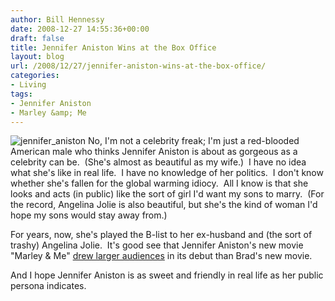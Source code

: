 ```yaml
---
author: Bill Hennessy
date: 2008-12-27 14:55:36+00:00
draft: false
title: Jennifer Aniston Wins at the Box Office
layout: blog
url: /2008/12/27/jennifer-aniston-wins-at-the-box-office/
categories:
- Living
tags:
- Jennifer Aniston
- Marley &amp; Me
---
```


![jennifer_aniston](https://hennessysview.com/wp-content/uploads/2008/12/jennifer_aniston-300x300.jpg)
No, I'm not a celebrity freak; I'm just a red-blooded American male who thinks Jennifer Aniston is about as gorgeous as a celebrity can be.  (She's almost as beautiful as my wife.)  I have no idea what she's like in real life.  I have no knowledge of her politics.  I don't know whether she's fallen for the global warming idiocy.  All I know is that she looks and acts (in public) like the sort of girl I'd want my sons to marry.  (For the record, Angelina Jolie is also beautiful, but she's the kind of woman I'd hope my sons would stay away from.) 

For years, now, she's played the B-list to her ex-husband and (the sort of trashy) Angelina Jolie.  It's good see that Jennifer Aniston's new movie "Marley & Me" [drew larger audiences](https://www.foxnews.com/story/0,2933,473107,00.html) in its debut than Brad's new movie.  

And I hope Jennifer Aniston is as sweet and friendly in real life as her public persona indicates.
